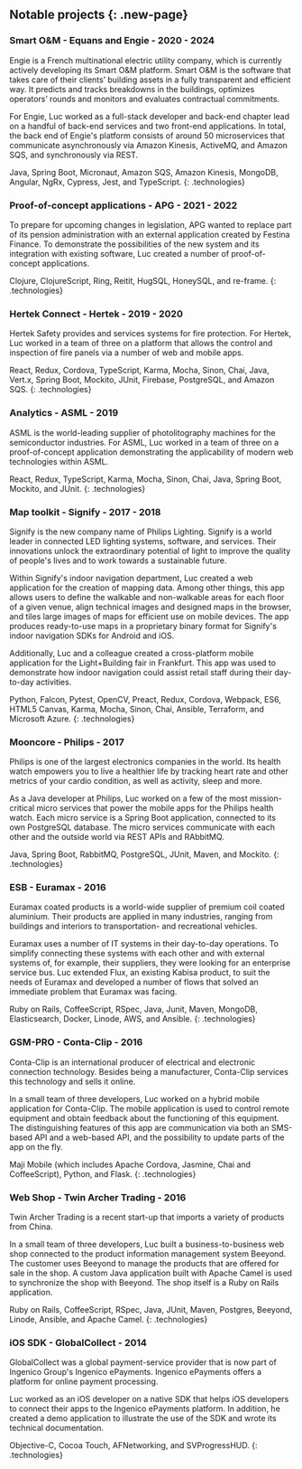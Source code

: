 ## Notable projects {: .new-page}

### Smart O&M - Equans and Engie - 2020 - 2024

Engie is a French multinational electric utility company, which is currently actively developing its Smart O&M platform.
Smart O&M is the software that takes care of their clients’ building assets in a fully transparent and efficient way.
It predicts and tracks breakdowns in the buildings, optimizes operators’ rounds and monitors and evaluates contractual commitments.

For Engie, Luc worked as a full-stack developer and back-end chapter lead on a handful of back-end services and two front-end applications.
In total, the back end of Engie's platform consists of around 50 microservices that communicate asynchronously via Amazon Kinesis, ActiveMQ, and Amazon SQS, and synchronously via REST.

Java, Spring Boot, Micronaut, Amazon SQS, Amazon Kinesis, MongoDB, Angular, NgRx, Cypress, Jest, and TypeScript.
{: .technologies}

### Proof-of-concept applications - APG - 2021 - 2022

To prepare for upcoming changes in legislation, APG wanted to replace part of its pension administration with an external application created by Festina Finance.
To demonstrate the possibilities of the new system and its integration with existing software, Luc created a number of proof-of-concept applications.

Clojure, ClojureScript, Ring, Reitit, HugSQL, HoneySQL, and re-frame.
{: .technologies}

### Hertek Connect - Hertek - 2019 - 2020

Hertek Safety provides and services systems for fire protection.
For Hertek, Luc worked in a team of three on a platform that allows the control and inspection of fire panels via a number of web and mobile apps.

React, Redux, Cordova, TypeScript, Karma, Mocha, Sinon, Chai, Java, Vert.x, Spring Boot, Mockito, JUnit, Firebase, PostgreSQL, and Amazon SQS.
{: .technologies}

### Analytics - ASML - 2019

ASML is the world-leading supplier of photolitography machines for the semiconductor industries.
For ASML, Luc worked in a team of three on a proof-of-concept application demonstrating the applicability of modern web technologies within ASML.

React, Redux, TypeScript, Karma, Mocha, Sinon, Chai, Java, Spring Boot, Mockito, and JUnit.
{: .technologies}

### Map toolkit - Signify - 2017 - 2018

Signify is the new company name of Philips Lighting.
Signify is a world leader in connected LED lighting systems, software, and services.
Their innovations unlock the extraordinary potential of light to improve the quality of people's lives and to work towards a sustainable future.

Within Signify's indoor navigation department, Luc created a web application for the creation of mapping data.
Among other things, this app allows users to define the walkable and non-walkable areas for each floor of a given venue, align technical images and designed maps in the browser, and tiles large images of maps for efficient use on mobile devices.
The app produces ready-to-use maps in a proprietary binary format for Signify's indoor navigation SDKs for Android and iOS.

Additionally, Luc and a colleague created a cross-platform mobile application for the Light+Building fair in Frankfurt.
This app was used to demonstrate how indoor navigation could assist retail staff during their day-to-day activities.

Python, Falcon, Pytest, OpenCV, Preact, Redux, Cordova, Webpack, ES6, HTML5 Canvas, Karma, Mocha, Sinon, Chai, Ansible, Terraform, and Microsoft Azure.
{: .technologies}

### Mooncore - Philips - 2017

Philips is one of the largest electronics companies in the world.
Its health watch empowers you to live a healthier life by tracking heart rate and other metrics of your cardio condition, as well as activity, sleep and more.

As a Java developer at Philips, Luc worked on a few of the most mission-critical micro services that power the mobile apps for the Philips health watch.
Each micro service is a Spring Boot application, connected to its own PostgreSQL database.
The micro services communicate with each other and the outside world via REST APIs and RAbbitMQ.

Java, Spring Boot, RabbitMQ, PostgreSQL, JUnit, Maven, and Mockito.
{: .technologies}

### ESB - Euramax - 2016

Euramax coated products is a world-wide supplier of premium coil coated aluminium.
Their products are applied in many industries, ranging from buildings and interiors to transportation- and recreational vehicles.

Euramax uses a number of IT systems in their day-to-day operations.
To simplify connecting these systems with each other and with external systems of, for example, their suppliers, they were looking for an enterprise service bus.
Luc extended Flux, an existing Kabisa product, to suit the needs of Euramax and developed a number of flows that solved an immediate problem that Euramax was facing.

Ruby on Rails, CoffeeScript, RSpec, Java, Junit, Maven, MongoDB, Elasticsearch, Docker, Linode, AWS, and Ansible.
{: .technologies}

### GSM-PRO - Conta-Clip - 2016

Conta-Clip is an international producer of electrical and electronic connection technology.
Besides being a manufacturer, Conta-Clip services this technology and sells it online.

In a small team of three developers, Luc worked on a hybrid mobile application for Conta-Clip.
The mobile application is used to control remote equipment and obtain feedback about the functioning of this equipment.
The distinguishing features of this app are communication via both an SMS-based API and a web-based API, and the possibility to update parts of the app on the fly.

Maji Mobile (which includes Apache Cordova, Jasmine, Chai and CoffeeScript), Python, and Flask.
{: .technologies}

### Web Shop - Twin Archer Trading - 2016

Twin Archer Trading is a recent start-up that imports a variety of products from China.

In a small team of three developers, Luc built a business-to-business web shop connected to the product information management system Beeyond.
The customer uses Beeyond to manage the products that are offered for sale in the shop. A custom Java application built with Apache Camel is used to synchronize the shop with Beeyond.
The shop itself is a Ruby on Rails application.

Ruby on Rails, CoffeeScript, RSpec, Java, JUnit, Maven, Postgres, Beeyond, Linode, Ansible, and Apache Camel.
{: .technologies}

### iOS SDK - GlobalCollect - 2014

GlobalCollect was a global payment-service provider that is now part of Ingenico Group's Ingenico ePayments.
Ingenico ePayments offers a platform for online payment processing.

Luc worked as an iOS developer on a native SDK that helps iOS developers to connect their apps to the Ingenico ePayments platform. In addition, he created a demo application to illustrate the use of the SDK and wrote its technical documentation.

Objective-C, Cocoa Touch, AFNetworking, and SVProgressHUD.
{: .technologies}

